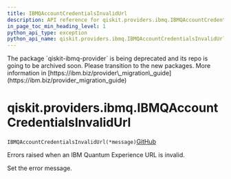 ```yaml
---
title: IBMQAccountCredentialsInvalidUrl
description: API reference for qiskit.providers.ibmq.IBMQAccountCredentialsInvalidUrl
in_page_toc_min_heading_level: 1
python_api_type: exception
python_api_name: qiskit.providers.ibmq.IBMQAccountCredentialsInvalidUrl
---
```


<Admonition title="Warning" type="caution">
  The package `qiskit-ibmq-provider` is being deprecated and its repo is going to be archived soon. Please transition to the new packages. More information in [https://ibm.biz/provider\_migration\_guide](https://ibm.biz/provider_migration_guide)
</Admonition>

# qiskit.providers.ibmq.IBMQAccountCredentialsInvalidUrl

<span id="qiskit.providers.ibmq.IBMQAccountCredentialsInvalidUrl" />

`IBMQAccountCredentialsInvalidUrl(*message)`[GitHub](https://github.com/qiskit/qiskit/tree/stable/0.41/qiskit/providers/ibmq/exceptions.py "view source code")

Errors raised when an IBM Quantum Experience URL is invalid.

Set the error message.

